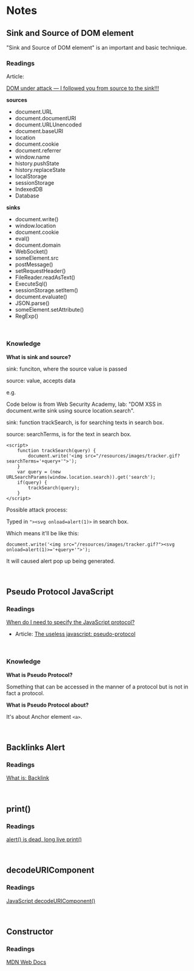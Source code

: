 # Notes
## Sink and Source of DOM element
"Sink and Source of DOM element" is an important and basic technique. 

### Readings
Article:

[DOM under attack — I followed you from source to the sink!!!](https://medium.com/@shilpybanerjee/dom-under-attack-i-followed-you-from-source-to-the-sink-5427adc04785)

**sources**
- document.URL
- document.documentURI
- document.URLUnencoded
- document.baseURI
- location
- document.cookie
- document.referrer
- window.name
- history.pushState
- history.replaceState
- localStorage
- sessionStorage
- IndexedDB
- Database

**sinks**
- document.write()
- window.location
- document.cookie
- eval()
- document.domain
- WebSocket()
- someElement.src
- postMessage()
- setRequestHeader()
- FileReader.readAsText()
- ExecuteSql()
- sessionStorage.setItem()
- document.evaluate()
- JSON.parse()
- someElement.setAttribute()
- RegExp()

<br>

### Knowledge
**What is sink and source?**

sink: funciton, where the source value is passed

source: value, accepts data

e.g. 

Code below is from Web Security Academy, lab: "DOM XSS in document.write sink using source location.search".

sink: function trackSearch, is for searching texts in search box.

source: searchTerms, is for the text in search box.

```
<script>
    function trackSearch(query) {
        document.write('<img src="/resources/images/tracker.gif?searchTerms='+query+'">');
    }
    var query = (new URLSearchParams(window.location.search)).get('search');
    if(query) {
        trackSearch(query);
    }
</script>

```

Possible attack process:

Typed in ```"><svg onload=alert(1)>``` in search box.

Which means it'll be like this:
```
document.write('<img src="/resources/images/tracker.gif?"><svg onload=alert(1)>='+query+'">');
```

It will caused alert pop up being generated.

<br>

## Pseudo Protocol JavaScript
### Readings
[When do I need to specify the JavaScript protocol?](https://stackoverflow.com/questions/2321469/when-do-i-need-to-specify-the-javascript-protocol)
- Article: [The useless javascript: pseudo-protocol](https://crisp.tweakblogs.net/blog/313/the-useless-javascript-pseudo-protocol.html)

<br>

### Knowledge
**What is Pseudo Protocol?**

Something that can be accessed in the manner of a protocol but is not in fact a protocol.

**What is Pseudo Protocol about?**

It's about Anchor element ```<a>```.

<br>

## Backlinks Alert
### Readings
[What is: Backlink](https://www.wpbeginner.com/glossary/backlinks/)

<br>

## print()
### Readings
[alert() is dead, long live print()](https://portswigger.net/research/alert-is-dead-long-live-print)

<br>

## decodeURIComponent
### Readings
[JavaScript decodeURIComponent()](https://www.w3schools.com/jsref/jsref_decodeuricomponent.asp)

<br>

## Constructor
### Readings
[MDN Web Docs](https://developer.mozilla.org/en-US/docs/Web/JavaScript/Reference/Global_Objects/Function#constructor)





